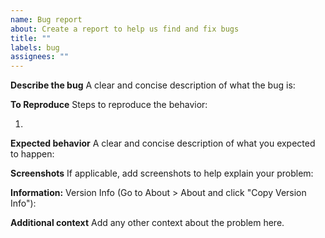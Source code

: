 ```yaml
---
name: Bug report
about: Create a report to help us find and fix bugs
title: ""
labels: bug
assignees: ""
---
```


**Describe the bug**
A clear and concise description of what the bug is:

**To Reproduce**
Steps to reproduce the behavior:

1.

**Expected behavior**
A clear and concise description of what you expected to happen:

**Screenshots**
If applicable, add screenshots to help explain your problem:

**Information:**
Version Info (Go to About > About and click "Copy Version Info"):

**Additional context**
Add any other context about the problem here.
